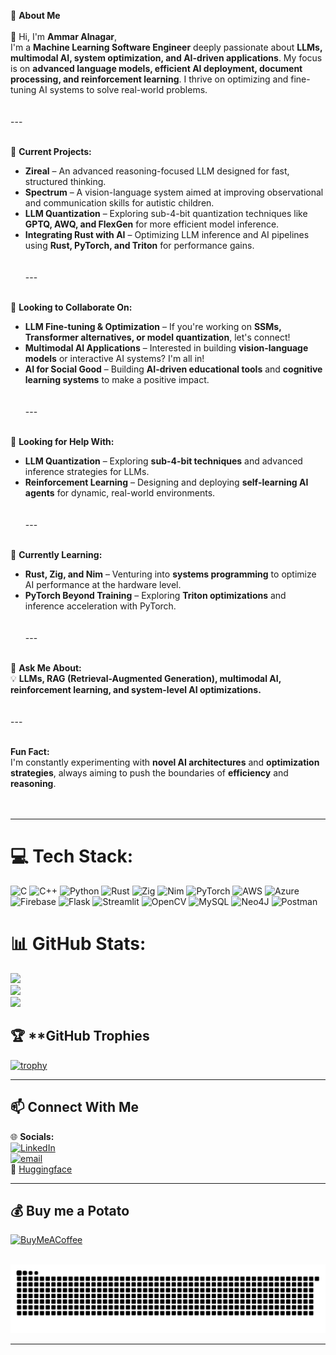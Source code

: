 
🚀 **About Me**  
<br>👋 Hi, I'm **Ammar Alnagar**,  
I'm a **Machine Learning Software Engineer** deeply passionate about **LLMs, multimodal AI, system optimization, and AI-driven applications**. My focus is on **advanced language models, efficient AI deployment, document processing, and reinforcement learning**. I thrive on optimizing and fine-tuning AI systems to solve real-world problems.  
<br><br>---<br><br>

🔭 **Current Projects:**  
- **Zireal** – An advanced reasoning-focused LLM designed for fast, structured thinking.  
- **Spectrum** – A vision-language system aimed at improving observational and communication skills for autistic children.  
- **LLM Quantization** – Exploring sub-4-bit quantization techniques like **GPTQ, AWQ, and FlexGen** for more efficient model inference.  
- **Integrating Rust with AI** – Optimizing LLM inference and AI pipelines using **Rust, PyTorch, and Triton** for performance gains.  
<br><br>---<br><br>

👯 **Looking to Collaborate On:**  
- **LLM Fine-tuning & Optimization** – If you're working on **SSMs, Transformer alternatives, or model quantization**, let's connect!  
- **Multimodal AI Applications** – Interested in building **vision-language models** or interactive AI systems? I'm all in!  
- **AI for Social Good** – Building **AI-driven educational tools** and **cognitive learning systems** to make a positive impact.  
<br><br>---<br><br>

🤝 **Looking for Help With:**  
- **LLM Quantization** – Exploring **sub-4-bit techniques** and advanced inference strategies for LLMs.  
- **Reinforcement Learning** – Designing and deploying **self-learning AI agents** for dynamic, real-world environments.  
<br><br>---<br><br>

🌱 **Currently Learning:**  
- **Rust, Zig, and Nim** – Venturing into **systems programming** to optimize AI performance at the hardware level.  
- **PyTorch Beyond Training** – Exploring **Triton optimizations** and inference acceleration with PyTorch.  
<br><br>---<br><br>

💬 **Ask Me About:**  
💡 **LLMs, RAG (Retrieval-Augmented Generation), multimodal AI, reinforcement learning, and system-level AI optimizations.**  
<br><br>---<br><br>

**Fun Fact:**  
I'm constantly experimenting with **novel AI architectures** and **optimization strategies**, always aiming to push the boundaries of **efficiency** and **reasoning**.  
<br><br>

---

# 💻 **Tech Stack:**
![C](https://img.shields.io/badge/c-%2300599C.svg?style=for-the-badge&logo=c&logoColor=white) ![C++](https://img.shields.io/badge/c++-%2300599C.svg?style=for-the-badge&logo=c%2B%2B&logoColor=white) ![Python](https://img.shields.io/badge/python-3670A0?style=for-the-badge&logo=python&logoColor=ffdd54) ![Rust](https://img.shields.io/badge/rust-%23000000.svg?style=for-the-badge&logo=rust&logoColor=white) ![Zig](https://img.shields.io/badge/Zig-%23F7A41D.svg?style=for-the-badge&logo=zig&logoColor=white) ![Nim](https://img.shields.io/badge/nim-%23FFE953.svg?style=for-the-badge&logo=nim&logoColor=white) ![PyTorch](https://img.shields.io/badge/PyTorch-%23EE4C2C.svg?style=for-the-badge&logo=PyTorch&logoColor=white) ![AWS](https://img.shields.io/badge/AWS-%23FF9900.svg?style=for-the-badge&logo=amazon-aws&logoColor=white) ![Azure](https://img.shields.io/badge/azure-%230072C6.svg?style=for-the-badge&logo=microsoftazure&logoColor=white) ![Firebase](https://img.shields.io/badge/firebase-%23039BE5.svg?style=for-the-badge&logo=firebase) ![Flask](https://img.shields.io/badge/flask-%23000.svg?style=for-the-badge&logo=flask&logoColor=white) ![Streamlit](https://img.shields.io/badge/Streamlit-%23FE4B4B.svg?style=for-the-badge&logo=streamlit&logoColor=white) ![OpenCV](https://img.shields.io/badge/opencv-%23white.svg?style=for-the-badge&logo=opencv&logoColor=white) ![MySQL](https://img.shields.io/badge/mysql-4479A1.svg?style=for-the-badge&logo=mysql&logoColor=white) ![Neo4J](https://img.shields.io/badge/Neo4j-008CC1?style=for-the-badge&logo=neo4j&logoColor=white) ![Postman](https://img.shields.io/badge/Postman-FF6C37?style=for-the-badge&logo=postman&logoColor=white) 

# 📊 **GitHub Stats:**
![](https://github-readme-stats.vercel.app/api?username=Ammar-Alnagar&theme=dark&hide_border=false&include_all_commits=true&count_private=true)<br/>
![](https://nirzak-streak-stats.vercel.app/?user=Ammar-Alnagar&theme=dark&hide_border=false)<br/>
![](https://github-readme-stats.vercel.app/api/top-langs/?username=Ammar-Alnagar&theme=dark&hide_border=false&include_all_commits=true&count_private=true&layout=compact)

## 🏆 **GitHub Trophies 

[![trophy](https://github-profile-trophy.vercel.app/?username=ryo-ma&theme=onedark)](https://github.com/ammar-alnagar/github-profile-trophy)

---

## 📫 **Connect With Me**  
🌐 **Socials:**  
[![LinkedIn](https://img.shields.io/badge/LinkedIn-%230077B5.svg?logo=linkedin&logoColor=white)](https://linkedin.com/in/ammar-alnagar-393413201)  
[![email](https://img.shields.io/badge/Email-D14836?logo=gmail&logoColor=white)](mailto:Ammaralnagar416@gmail.com)  
🤗 [Huggingface](https://huggingface.co/Daemontatox)

---

## 💰 **Buy me a Potato**  
[![BuyMeACoffee](https://img.shields.io/badge/Buy%20Me%20a%20Coffee-ffdd00?style=for-the-badge&logo=buy-me-a-coffee&logoColor=black)](https://buymeacoffee.com/Daemontatox) 

<br clear="both">

<img src="https://raw.githubusercontent.com/Ammar-Alnagar/Ammar-Alnagar/output/snake.svg" alt="Snake animation" />

---

